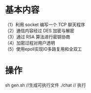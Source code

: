 # 基本内容
（1）利用 socket 编写一个 TCP 聊天程序  
（2）通信内容经过 DES 加密与解密  
（3）通过 RSA 算法进行密钥协商  
（4）加密过程对用户透明  
（5）使用epoll实现IO多路复用和全双工  

# 操作
sh gen.sh //生成可执行文件
./chat // 执行
